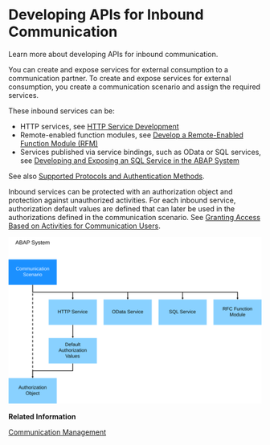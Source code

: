 <!-- loio94ebfa045c75426ea32045f6bbba3be5 -->

# Developing APIs for Inbound Communication

Learn more about developing APIs for inbound communication.



You can create and expose services for external consumption to a communication partner. To create and expose services for external consumption, you create a communication scenario and assign the required services.

These inbound services can be:

-   HTTP services, see [HTTP Service Development](http-service-development-77c269b.md)
-   Remote-enabled function modules, see [Develop a Remote-Enabled Function Module \(RFM\)](develop-a-remote-enabled-function-module-rfm-abf7105.md)
-   Services published via service bindings, such as OData or SQL services, see [Developing and Exposing an SQL Service in the ABAP System](developing-and-exposing-an-sql-service-in-the-abap-system-76eeb8d.md)

See also [Supported Protocols and Authentication Methods](supported-protocols-and-authentication-methods-437e9d4.md).

Inbound services can be protected with an authorization object and protection against unauthorized activities. For each inbound service, authorization default values are defined that can later be used in the authorizations defined in the communication scenario. See [Granting Access Based on Activities for Communication Users](granting-access-based-on-activities-for-communication-users-bc9c2c9.md).

![Development Objects for Inbound Communication](images/Developing_APIs_for_Inbound_Communication_243837b.svg)

**Related Information**  


[Communication Management](communication-management-5b8ff39.md#loio5b8ff39ddb6741a29ddfcf587939e8f4 "Learn more about the basic principles of communication management when integrating your system or solution with other systems to enable data exchange in your ABAP environment.")

